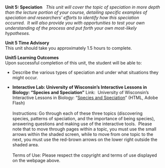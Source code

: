**Unit 5: Speciation** <span id="5"></span> 
*This unit will cover the topic of speciation in more depth than the
lecture portion of your course, detailing specific examples of
speciation and researchers’ efforts to identify how this speciation
occurred.  It will also provide you with opportunities to test your own
understanding of the process and put forth your own most-likely
hypotheses.*

**Unit 5 Time Advisory**  
This unit should take you approximately 1.5 hours to complete.

**Unit5 Learning Outcomes**  
Upon successful completion of this unit, the student will be able to:  
-   Describe the various types of speciation and under what situations
    they might occur.

-   **Interactive Lab: University of Wisconsin’s Interactive Lessons in
    Biology: “Species and Speciation”**
    Link:  University of Wisconsin’s Interactive Lessons in Biology:
    “[Species and
    Speciation](http://ats.doit.wisc.edu/biology/ev/sp/sp.htm)” (HTML,
    Adobe Flash)  
        
     Instructions: Go through each of these three topics (discovering
    species, patterns of speciation, and the importance of being
    species), answering questions and making use of the interactive
    tools.  Please note that to move through pages within a topic, you
    must use the small arrows within the shaded screen, while to move
    from one topic to the next, you must use the red-brown arrows on the
    lower right outside the shaded area.  
        
     Terms of Use: Please respect the copyright and terms of use
    displayed on the webpage above.



